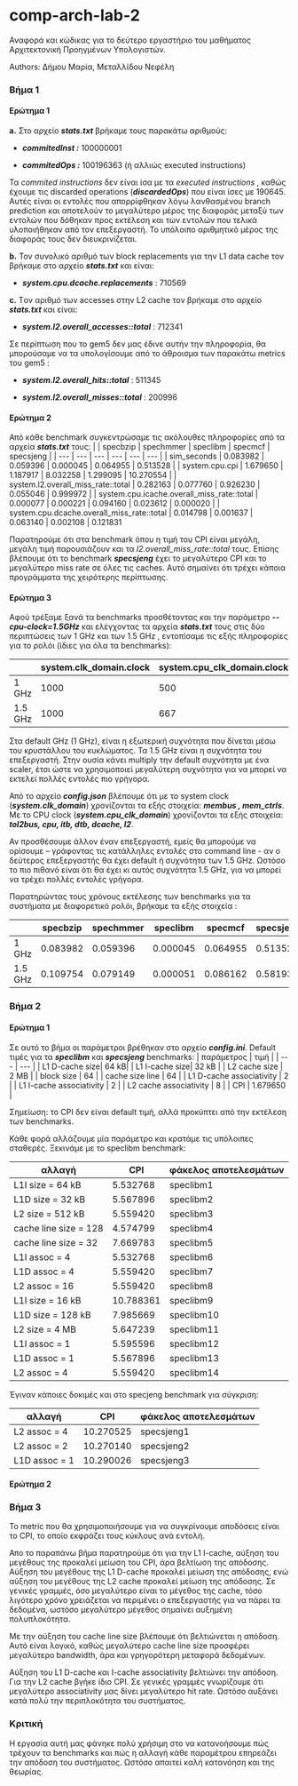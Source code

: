 

# comp-arch-lab-2
Αναφορά και κώδικας για το δεύτερο εργαστήριο του μαθήματος Αρχιτεκτονική Προηγμένων Υπολογιστών.

Authors: Δήμου Μαρία, Μεταλλίδου Νεφέλη

### Βήμα 1

#### Ερώτημα 1

**a.** Στο αρχείο **_stats.txt_**  βρήκαμε τους παρακάτω αριθμούς:

- **_commitedInst :_** 100000001

- **_commitedOps :_** 100196363  (ή αλλιώς executed instructions)

Τα _commited instructions_  δεν είναι ίσα με τα _executed instructions_ , καθώς έχουμε τις discarded operations (**_discardedOps_**) που είναι ίσες με 190645. Αυτές είναι οι εντολές που απορρίφθηκαν λόγω λανθασμένου branch prediction και αποτελούν το μεγαλύτερο μέρος της διαφοράς μεταξύ των εντολών που δόθηκαν προς εκτέλεση και των εντολών που τελικά υλοποιήθηκαν από τον επεξεργαστή. Το υπόλοιπο αριθμητικό μέρος της διαφοράς τους δεν διευκρινίζεται.

**b.** Τον συνολικό αριθμό των block replacements  για την L1 data cache τον βρήκαμε στο αρχείο **_stats.txt_**  και είναι:

- **_system.cpu.dcache.replacements_** : 710569

**c.** Tον αριθμό των accesses στην L2 cache τον βρήκαμε στο αρχείο **_stats.txt_**  και είναι:

- **_system.l2.overall_accesses::total_** : 712341

Σε περίπτωση που το gem5 δεν μας έδινε αυτήν την πληροφορία, θα μπορούσαμε να τα υπολογίσουμε από το άθροισμα των παρακάτω metrics του gem5 :

- **_system.l2.overall_hits::total_** : 511345

- **_system.l2.overall_misses::total_** : 200996

#### Ερώτημα 2
Από κάθε benchmark συγκεντρώσαμε τις ακόλουθες πληροφορίες από τα αρχεία **_stats.txt_**  τους:
|  | specbzip | spechmmer | speclibm | specmcf | specsjeng |
| --- | --- | --- | --- | --- | --- |
| sim_seconds | 0.083982 | 0.059396 | 0.000045 | 0.064955 | 0.513528 | 
| system.cpu.cpi | 1.679650 | 1.187917 | 8.032258 | 1.299095 |  10.270554 |
| system.l2.overall_miss_rate::total | 0.282163 | 0.077760 | 0.926230 | 0.055046 | 0.999972 |
| system.cpu.icache.overall_miss_rate::total | 0.000077 | 0.000221 | 0.094160 | 0.023612 |  0.000020 |
| system.cpu.dcache.overall_miss_rate::total | 0.014798 | 0.001637 | 0.063140 |  0.002108 | 0.121831

Παρατηρούμε ότι στα benchmark  όπου η τιμή του CPI είναι μεγάλη, μεγάλη τιμή παρουσιάζουν και τα _l2.overall_miss_rate::total_  τους.  Επίσης βλέπουμε ότι το benchmark **_specsjeng_** έχει το μεγαλύτερο CPI και το μεγαλύτερο miss rate σε όλες τις caches. Αυτό σημαίνει ότι τρέχει κάποια προγράμματα της χειρότερης περίπτωσης.

#### Ερώτημα 3
Αφού τρέξαμε ξανά τα benchmarks προσθέτοντας και την παράμετρο  **_--cpu-clock=1.5GHz_**  και ελέγχοντας τα αρχεία **_stats.txt_**  τους στις δύο περιπτώσεις των 1 GHz και των 1.5 GHz , εντοπίσαμε τις εξής πληροφορίες για το ρολόι (ίδιες για όλα τα benchmarks):

|  | system.clk_domain.clock | system.cpu_clk_domain.clock |
| --- | --- | --- |
| 1 GHz | 1000 | 500 |
| 1.5 GHz | 1000 | 667 |

Στα default GHz (1 GHz), είναι η εξωτερική συχνότητα που δίνεται μέσω του κρυστάλλου του κυκλώματος. Τα 1.5 GHz είναι η συχνότητα του επεξεργαστή. Στην ουσία κάνει multiply την default συχνότητα με ένα scaler, έτσι ώστε να χρησιμοποιεί μεγαλύτερη συχνότητα για να μπορεί να εκτελεί πολλές εντολές πιο γρήγορα.

Από το αρχείο **_config.json_** βλέπουμε ότι με το system clock (**_system.clk_domain_**)  χρονίζονται τα εξής στοιχεία: **_membus , mem_ctrls_**.
Με το CPU clock (**_system.cpu_clk_domain_**) χρονίζονται τα εξής στοιχεία: 
**_tol2bus, cpu, itb, dtb, dcache, l2_**.

Αν προσθέσουμε άλλον έναν επεξεργαστή, εμείς θα μπορούμε να ορίσουμε – γράφοντας τις κατάλληλες εντολές στο command line - αν ο δεύτερος επεξεργαστής θα έχει default  ή συχνότητα των 1.5 GHz. Ωστόσο το πιο πιθανό είναι ότι θα έχει κι αυτός συχνότητα 1.5 GHz, για να μπορεί να τρέχει πολλές εντολές γρήγορα.	

Παρατηρώντας τους χρόνους εκτέλεσης των benchmarks για τα συστήματα με διαφορετικό ρολόι, βρήκαμε τα εξής στοιχεία :

| | specbzip | spechmmer | speclibm | specmcf | specsjeng |
| --- | --- | --- | --- | --- | --- |
| 1 GHz |0.083982 | 0.059396 | 0.000045 | 0.064955 | 0.513528 |
| 1.5 GHz | 0.109754 | 0.079149 | 0.000051 | 0.086162 | 0.581937

### Βήμα 2
#### Ερώτημα 1

Σε αυτό το βήμα οι παράμετροι βρέθηκαν στο αρχείο **_config.ini_**.
Default τιμές για τα **_speclibm_** και **_specsjeng_** benchmarks:
| παράμετρος |  τιμή |
| --- | --- | 
| L1 D-cache size| 64 kB|
| L1 I-cache size| 32 kB |
| L2 cache size | 2 MB | 
| block size | 64 | 
| cache size line | 64 | 
| L1 D-cache associativity | 2 | 
| L1 I-cache associativity | 2 | 
| L2 cache associativity | 8 | 
| CPI | 1.679650 |

Σημείωση: το CPI δεν είναι default τιμή, αλλά προκύπτει από την εκτέλεση των benchmarks.

Κάθε φορά αλλάζουμε μία παράμετρο και κρατάμε τις υπόλοιπες σταθερές.
Ξεκινάμε με το speclibm benchmark:

| αλλαγή | CPI | φάκελος αποτελεσμάτων
| --- | --- | --- |
| L1I size = 64 kB | 5.532768 | speclibm1
| L1D size = 32 kB | 5.567896 | speclibm2
| L2 size = 512 kB | 5.559420 | speclibm3
| cache line size = 128 | 4.574799 | speclibm4
| cache line size = 32 | 7.669783 | speclibm5
| L1I assoc = 4 | 5.532768 | speclibm6
| L1D assoc = 4 | 5.559420 | speclibm7
| L2 assoc = 16 | 5.559420 | speclibm8
| L1I size = 16 kB | 10.788361 | speclibm9
| L1D size = 128 kB | 7.985669 | speclibm10
| L2 size = 4 MB | 5.647239 | speclibm11
| L1I assoc = 1 | 5.595596 | speclibm12
| L1D assoc = 1 | 5.567896 | speclibm13
| L2 assoc = 4 | 5.559420 | speclibm14

Έγιναν κάποιες δοκιμές και στο specjeng benchmark για σύγκριση:

| αλλαγή | CPI | φάκελος αποτελεσμάτων
| --- | --- | --- |
| L2 assoc = 4 | 10.270525 | specsjeng1
| L2 assoc = 2 | 10.270140 | specsjeng2
| L1D assoc = 1 | 10.290026 | specsjeng3



#### Ερώτημα 2

### Βήμα 3

Το metric που θα χρησιμοποιήσουμε για να συγκρίνουμε αποδόσεις είναι το CPI, το οποίο εκφράζει τους κύκλους ανά εντολή. 

Απο το παραπάνω βήμα παρατηρούμε ότι για την L1 I-cache, αύξηση του μεγέθους της προκαλεί μείωση του CPI, άρα βελτίωση της απόδοσης. Αύξηση του μεγέθους της L1 D-cache προκαλεί μείωση της απόδοσης, ενώ αύξηση του μεγέθους της L2 cache προκαλεί μείωση της απόδοσης. Σε γενικές γραμμές, όσο μεγαλύτερο είναι το μέγεθος της cache, τόσο λιγότερο χρόνο χρειάζεται να περιμένει ο επεξεργαστής για να πάρει τα δεδομένα, ωστόσο μεγαλύτερο μέγεθος σημαίνει αυξημένη πολυπλοκότητα.

Με την αύξηση του cache line size βλέπουμε ότι βελτιώνεται η απόδοση. Αυτό είναι λογικό, καθώς μεγαλύτερο cache line size προσφέρει μεγαλύτερο bandwidth, άρα και γρηγορότερη μεταφορά δεδομένων.

Αύξηση του L1 D-cache και I-cache associativity βελτιώνει την απόδοση. Για την L2 cache βγήκε ίδιο CPI. Σε γενικές γραμμές γνωρίζουμε ότι μεγαλύτερο associativity μας δίνει μεγαλύτερο hit rate. Ωστόσο αυξάνει κατά πολύ την περιπλοκότητα του συστήματος.

### Κριτική

Η εργασία αυτή μας φάνηκε πολύ χρήσιμη στο να κατανοήσουμε πώς τρέχουν τα benchmarks και πώς η αλλαγή κάθε παραμέτρου επηρεάζει την απόδοση του συστήματος. Ωστόσο απαιτεί καλή κατανόηση και της θεωρίας.




